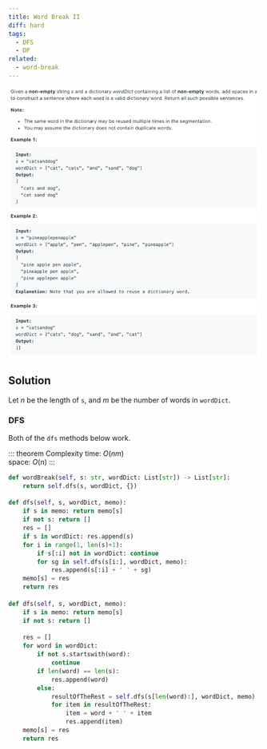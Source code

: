 ```yaml
---
title: Word Break II
diff: hard
tags:
  - DFS
  - DP
related:
  - word-break
---
```


<img class="medium-zoom" src="/algo/word-break-ii.png" alt="https://leetcode.com/problems/word-break-ii">

## Solution

Let $n$ be the length of `s`, and $m$ be the number of words in `wordDict`.

### DFS

Both of the `dfs` methods below work.

::: theorem Complexity
time: $O(nm)$  
space: $O(n)$
:::

```py
def wordBreak(self, s: str, wordDict: List[str]) -> List[str]:
    return self.dfs(s, wordDict, {})

def dfs(self, s, wordDict, memo):
    if s in memo: return memo[s]
    if not s: return []
    res = []
    if s in wordDict: res.append(s)
    for i in range(1, len(s)+1):
        if s[:i] not in wordDict: continue
        for sg in self.dfs(s[i:], wordDict, memo):
            res.append(s[:i] + ' ' + sg)
    memo[s] = res
    return res

def dfs(self, s, wordDict, memo):
    if s in memo: return memo[s]
    if not s: return []

    res = []
    for word in wordDict:
        if not s.startswith(word):
            continue
        if len(word) == len(s):
            res.append(word)
        else:
            resultOfTheRest = self.dfs(s[len(word):], wordDict, memo)
            for item in resultOfTheRest:
                item = word + ' ' + item
                res.append(item)
    memo[s] = res
    return res
```

